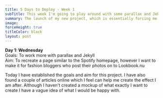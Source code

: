 ```yaml
---
title: 5 Days to Deploy - Week 1
subTitle: This week I'm going to play around with some parallax and Jekyll
summary: The launch of my new project, which is essentially forcing me to create and learn more! Join me as share some of my ideas and thoughts, documenting the things I've learned and the steps I've taken to achieve the set goal. 3… 2… 1… LIFTOFF!
image:
forceHeight: true
titleColor: black
layout: post
---
```


**Day 1: Wednesday**     
Goals: To work more with parallax and Jekyll     
Aim: To recreate a page similar to the Spotify homepage, however I want to make it for fashion bloggers who post their photos on to Lookbook.nu

Today I have established the goals and aim for this project. I have also found a couple of articles online which I feel can help me create the effect I am after. Although I haven't created a mockup of what exactly I want to create I have a vague idea of what I would be happy with.